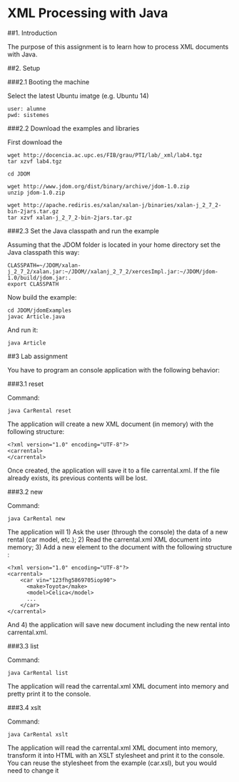 # XML Processing with Java

##1. Introduction

The purpose of this assignment is to learn how to process XML documents with Java.

##2. Setup

###2.1 Booting the machine

Select the latest Ubuntu imatge (e.g. Ubuntu 14)

    user: alumne
    pwd: sistemes


###2.2 Download the examples and libraries

First download the 

    wget http://docencia.ac.upc.es/FIB/grau/PTI/lab/_xml/lab4.tgz
    tar xzvf lab4.tgz

    cd JDOM

    wget http://www.jdom.org/dist/binary/archive/jdom-1.0.zip
    unzip jdom-1.0.zip

    wget http://apache.rediris.es/xalan/xalan-j/binaries/xalan-j_2_7_2-bin-2jars.tar.gz
    tar xzvf xalan-j_2_7_2-bin-2jars.tar.gz

###2.3 Set the Java classpath and run the example

Assuming that the JDOM folder is located in your home directory set the Java classpath this way:

    CLASSPATH=~/JDOM/xalan-j_2_7_2/xalan.jar:~/JDOM//xalanj_2_7_2/xercesImpl.jar:~/JDOM/jdom-1.0/build/jdom.jar:.
    export CLASSPATH

Now build the example:

    cd JDOM/jdomExamples
    javac Article.java

And run it:

    java Article

##3 Lab assignment 

You have to program an console application with the following behavior:

###3.1 reset

Command:

    java CarRental reset

The application will create a new XML document (in memory) with the following structure:
    
    <?xml version="1.0" encoding="UTF-8"?>
    <carrental>
    </carrental>

Once created, the application will save it to a file carrental.xml. If the file already exists, its previous contents will be lost.

###3.2 new

Command:

    java CarRental new

The application will 1) Ask the user (through the console) the data of a new rental (car model, etc.); 2) Read the carrental.xml XML document into memory; 3) Add a new element to the document with the following structure :
    
    <?xml version="1.0" encoding="UTF-8"?>
    <carrental>
        <car vin="123fhg5869705iop90">
          <make>Toyota</make>
          <model>Celica</model>
          ...
        </car>
    </carrental>

And 4) the application will save new document including the new rental into carrental.xml.

###3.3 list

Command:

    java CarRental list

The application will read the carrental.xml XML document into memory and pretty print it to the console.

###3.4 xslt

Command:

    java CarRental xslt

The application will read the carrental.xml XML document into memory, transform it into HTML with an XSLT stylesheet and print it to the console. You can reuse the stylesheet from the example (car.xsl), but you would need to change it




